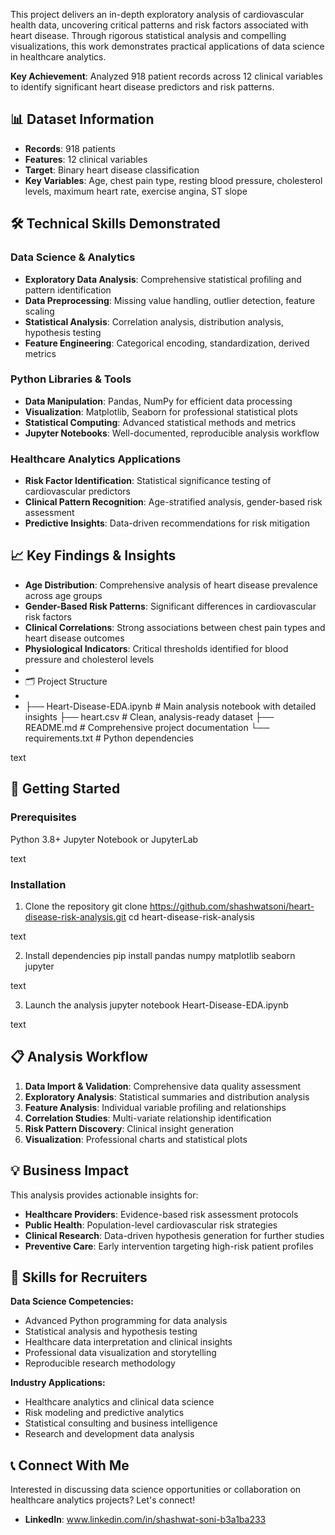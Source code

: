 This project delivers an in-depth exploratory analysis of cardiovascular health data, uncovering critical patterns and risk factors associated with heart disease. Through rigorous statistical analysis and compelling visualizations, this work demonstrates practical applications of data science in healthcare analytics.

**Key Achievement**: Analyzed 918 patient records across 12 clinical variables to identify significant heart disease predictors and risk patterns.

## 📊 Dataset Information

- **Records**: 918 patients
- **Features**: 12 clinical variables
- **Target**: Binary heart disease classification
- **Key Variables**: Age, chest pain type, resting blood pressure, cholesterol levels, maximum heart rate, exercise angina, ST slope

## 🛠️ Technical Skills Demonstrated

### Data Science & Analytics
- **Exploratory Data Analysis**: Comprehensive statistical profiling and pattern identification
- **Data Preprocessing**: Missing value handling, outlier detection, feature scaling
- **Statistical Analysis**: Correlation analysis, distribution analysis, hypothesis testing
- **Feature Engineering**: Categorical encoding, standardization, derived metrics

### Python Libraries & Tools
- **Data Manipulation**: Pandas, NumPy for efficient data processing
- **Visualization**: Matplotlib, Seaborn for professional statistical plots
- **Statistical Computing**: Advanced statistical methods and metrics
- **Jupyter Notebooks**: Well-documented, reproducible analysis workflow

### Healthcare Analytics Applications
- **Risk Factor Identification**: Statistical significance testing of cardiovascular predictors
- **Clinical Pattern Recognition**: Age-stratified analysis, gender-based risk assessment
- **Predictive Insights**: Data-driven recommendations for risk mitigation

## 📈 Key Findings & Insights

- **Age Distribution**: Comprehensive analysis of heart disease prevalence across age groups
- **Gender-Based Risk Patterns**: Significant differences in cardiovascular risk factors
- **Clinical Correlations**: Strong associations between chest pain types and heart disease outcomes
- **Physiological Indicators**: Critical thresholds identified for blood pressure and cholesterol levels
- 
-  🗂️ Project Structure
-  
-  ├── Heart-Disease-EDA.ipynb # Main analysis notebook with detailed insights
├── heart.csv # Clean, analysis-ready dataset
├── README.md # Comprehensive project documentation
└── requirements.txt # Python dependencies

text

## 🚀 Getting Started

### Prerequisites
Python 3.8+
Jupyter Notebook or JupyterLab

text

### Installation
1. Clone the repository
git clone https://github.com/shashwatsoni/heart-disease-risk-analysis.git
cd heart-disease-risk-analysis

text

2. Install dependencies
pip install pandas numpy matplotlib seaborn jupyter

text

3. Launch the analysis
jupyter notebook Heart-Disease-EDA.ipynb

text

## 📋 Analysis Workflow

1. **Data Import & Validation**: Comprehensive data quality assessment
2. **Exploratory Analysis**: Statistical summaries and distribution analysis
3. **Feature Analysis**: Individual variable profiling and relationships
4. **Correlation Studies**: Multi-variate relationship identification
5. **Risk Pattern Discovery**: Clinical insight generation
6. **Visualization**: Professional charts and statistical plots

## 💡 Business Impact

This analysis provides actionable insights for:
- **Healthcare Providers**: Evidence-based risk assessment protocols
- **Public Health**: Population-level cardiovascular risk strategies
- **Clinical Research**: Data-driven hypothesis generation for further studies
- **Preventive Care**: Early intervention targeting high-risk patient profiles

## 🎯 Skills for Recruiters

**Data Science Competencies:**
- Advanced Python programming for data analysis
- Statistical analysis and hypothesis testing
- Healthcare data interpretation and clinical insights
- Professional data visualization and storytelling
- Reproducible research methodology

**Industry Applications:**
- Healthcare analytics and clinical data science
- Risk modeling and predictive analytics
- Statistical consulting and business intelligence
- Research and development data analysis

## 📞 Connect With Me 

Interested in discussing data science opportunities or collaboration on healthcare analytics projects? Let's connect!

- **LinkedIn**: www.linkedin.com/in/shashwat-soni-b3a1ba233
